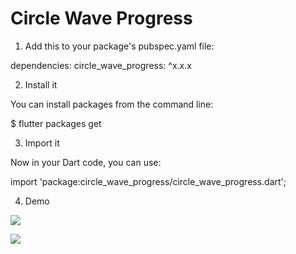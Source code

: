 # Circle Wave Progress

1. Add this to your package's pubspec.yaml file:

dependencies:
  circle_wave_progress: ^x.x.x

2. Install it

You can install packages from the command line:

$ flutter packages get


3. Import it

Now in your Dart code, you can use:


import 'package:circle_wave_progress/circle_wave_progress.dart';


4. Demo

![](https://github.com/nextfunc/circle_wave_progress/blob/master/screenshot/screenshot.png?raw=true)


![](https://github.com/nextfunc/circle_wave_progress/blob/master/screenshot/circle_wave_progress.gif)
